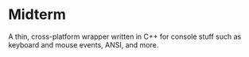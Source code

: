 # Midterm

A thin, cross-platform wrapper written in C++ for console stuff such as keyboard and mouse events, ANSI, and more.